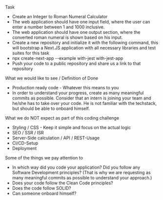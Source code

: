 Task

- Create an Integer to Roman Numeral Calculator
- The web application should have one input field, where the user can enter a number between 1 and 1000 inclusive.
- The web application should have one output section, where the converted roman numeral is shown based on his input.
- Create a new repository and initialize it with the following command, this will bootstrap a Next.JS application with all necessary libraries and test suites for this task
- npx create-next-app --example with-jest with-jest-app
- Push your code to a public repository and share us a link to that repository

What we would like to see / Definition of Done

- Production ready code - Whatever this means to you
- In order to understand your progress, create as many meaningful commits as possible.
  Consider that an intern is joining your team and he/she has to take over your code. He is not familiar with the techstack, but should be able to onboard himself.

What we do NOT expect as part of this coding challenge

- Styling / CSS - Keep it simple and focus on the actual logic
- SEO / SSR / ISR
- Server-Side calculation / API / REST-Usage
- CI/CD-Setup
- Deployment

Some of the things we pay attention to

- In which way did you code your application? Did you follow any Software Development principles? (That is why we are requesting as many meaningful commits as possible to understand your approach.)
- Does your code follow the Clean Code principles?
- Does the code follow SOLID?
- Can someone onboard himself?
